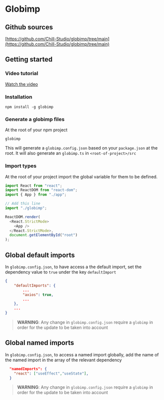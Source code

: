 # Globimp

## Github sources

[https://github.com/Chill-Studio/globimp/tree/main](https://github.com/Chill-Studio/globimp/tree/main)

## Getting started

### Video tutorial

[Watch the video](https://streamable.com/p0bibc)

### Installation

```shell
npm install -g globimp

```

### Generate a globimp files

At the root of your npm project

```shell
globimp
```

This will generate a `globimp.config.json` based on your `package.json` at the root.
It will also generate an `globimp.ts` in `<root-of-project>/src`

### Import types

At the root of your project import the global variable for them to be defined.

```js
import React from "react";
import ReactDOM from "react-dom";
import { App } from "./app";

// Add this line
import "./globimp";

ReactDOM.render(
  <React.StrictMode>
    <App />
  </React.StrictMode>,
  document.getElementById("root")
);
```

## Global default imports

In `globimp.config.json`, to have access a the default import, set the dependency value to `true` under the key `defaultImport`

```json
{
    "defaultImports": {
        ...
        "axios": true,
        ...
    },
    ...
}
```

> **WARNING**: Any change in `globimp.config.json` require a `globimp` in order for the update to be taken into account

## Global named imports

In `globimp.config.json`, to access a named import globally, add the name of the named import in the array of the relevant dependency

```json
  "namedImports": {
    "react": ["useEffect","useState"],
  }
```

> **WARNING**: Any change in `globimp.config.json` require a `globimp` in order for the update to be taken into account
